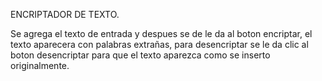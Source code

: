 ENCRIPTADOR DE TEXTO.

Se agrega el texto de entrada y despues se de le da al boton encriptar, el texto aparecera con palabras extrañas, para desencriptar se le da clic al boton desencriptar para que el texto aparezca como se inserto originalmente.
